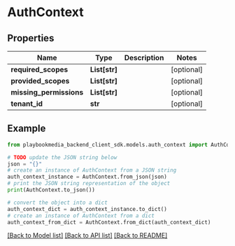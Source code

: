 # AuthContext


## Properties

Name | Type | Description | Notes
------------ | ------------- | ------------- | -------------
**required_scopes** | **List[str]** |  | [optional] 
**provided_scopes** | **List[str]** |  | [optional] 
**missing_permissions** | **List[str]** |  | [optional] 
**tenant_id** | **str** |  | [optional] 

## Example

```python
from playbookmedia_backend_client_sdk.models.auth_context import AuthContext

# TODO update the JSON string below
json = "{}"
# create an instance of AuthContext from a JSON string
auth_context_instance = AuthContext.from_json(json)
# print the JSON string representation of the object
print(AuthContext.to_json())

# convert the object into a dict
auth_context_dict = auth_context_instance.to_dict()
# create an instance of AuthContext from a dict
auth_context_from_dict = AuthContext.from_dict(auth_context_dict)
```
[[Back to Model list]](../README.md#documentation-for-models) [[Back to API list]](../README.md#documentation-for-api-endpoints) [[Back to README]](../README.md)


